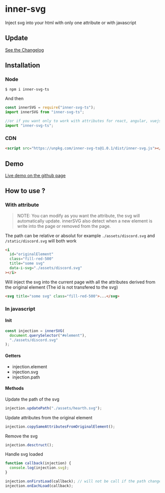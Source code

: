 # inner-svg

Inject svg into your html with only one attribute or with javascript

## Update

[See the Changelog](./CHANGELOG.md)

## Installation

### Node

```
$ npm i inner-svg-ts
```

And then

```js
const innerSVG = require("inner-svg-ts");
import innerSVG from "inner-svg-ts";

//or if you want only to work with attributes for react, angular, vuejs ...
import "inner-svg-ts";
```

### CDN

```html
<script src="https://unpkg.com/inner-svg-ts@1.0.1/dist/inner-svg.js"></script>
```

## Demo

[Live demo on the github page](https://yoannchb-pro.github.io/inner-svg/index.html)

## How to use ?

### With attribute

> NOTE: You can modify as you want the attribute, the svg will automatically update. innerSVG also detect when a new element is write into the page or removed from the page.

The path can be relative or absolut for example `./assets/discord.svg` and `/static/discord.svg` will both work

```html
<i
  id="originalElement"
  class="fill-red-500"
  title="some svg"
  data-i-svg="./assets/discord.svg"
></i>
```

Will inject the svg into the current page with all the attributes derived from the original element (The id is not transfered to the svg)

```html
<svg title="some svg" class="fill-red-500">...</svg>
```

### In javascript

#### Init

```js
const injection = innerSVG(
  document.querySelector("#element"),
  "./assets/discord.svg"
);
```

#### Getters

- injection.element
- injection.svg
- injection.path

#### Methods

Update the path of the svg

```js
injection.updatePath("./assets/hearth.svg");
```

Update attributes from the original element

```js
injection.copySameAttributesFromOriginalElement();
```

Remove the svg

```js
injection.desctruct();
```

Handle svg loaded

```js
function callback(injection) {
  console.log(injection.svg);
}

injection.onFirstLoad(callback); // will not be call if the path change
injection.onEachLoad(callback);
```
